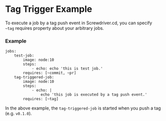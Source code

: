 # Tag Trigger Example

To execute a job by a tag push event in Screwdriver.cd, you can specify `~tag` requires property about your arbitrary jobs.

### Example

```
jobs:
    test-job:
        image: node:10
        steps:
            - echo: echo 'this is test job.'
        requires: [~commit, ~pr]
    tag-triggered-job:
        image: node:10
        steps:
            - echo: |
                echo 'this job is executed by a tag push event.'
        requires: [~tag]
```

In the above example, the `tag-triggered-job` is started when you push a tag (e.g. `v0.1.0`).
